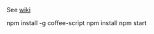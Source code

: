 See [wiki](https://github.com/airships/zephyr/wiki/CloudStore-UI)

npm install -g coffee-script
npm install
npm start
